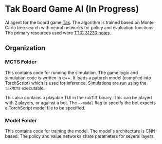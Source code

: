 # Tak Board Game AI (In Progress)

AI agent for the board game [Tak](https://en.wikipedia.org/wiki/Tak_(game)). The algorithm is trained based on Monte Carlo tree search with neural networks for policy and evaluation functions. The primary resources used were [TTIC 31230 notes](https://mcallester.github.io/ttic-31230/).

## Organization

### MCTS Folder
This contains code for running the simulation. The game logic and simulation code is written in c++. It loads a pytorch model (compiled into TorchScript) which is used for inference. Simulations are run using the `takMCTS` executable.

This also contains a playable TUI in the `takTUI` binary. This can be played with 2 players, or against a bot. The `--model` flag to specify the bot expects a TorchScript model file to be specified.

### Model Folder
This contains code for training the model. The model's architecture is CNN-based. The policy and value networks share parameters for several layers.
